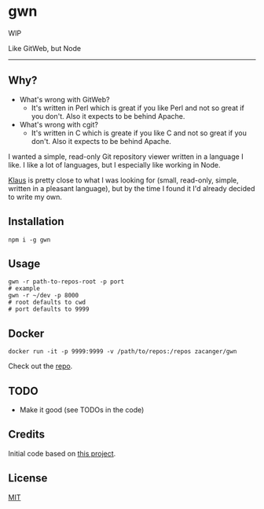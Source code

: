 # gwn

WIP

Like GitWeb, but Node

--------

## Why?

* What's wrong with GitWeb?
  * It's written in Perl which is great if you like Perl and not so great if you
    don't. Also it expects to be behind Apache.
* What's wrong with cgit?
  * It's written in C which is greate if you like C and not so great if you
    don't. Also it expects to be behind Apache.

I wanted a simple, read-only Git repository viewer written in a language I like.
I like a lot of languages, but I especially like working in Node.

[Klaus](https://github.com/jonashaag/klaus) is pretty close to what I was
looking for (small, read-only, simple, written in a pleasant language), but by
the time I found it I'd already decided to write my own.

## Installation

`npm i -g gwn`

## Usage

```shell
gwn -r path-to-repos-root -p port
# example
gwn -r ~/dev -p 8000
# root defaults to cwd
# port defaults to 9999
```

## Docker

`docker run -it -p 9999:9999 -v /path/to/repos:/repos zacanger/gwn`

Check out the [repo](hub.docker.com/r/zacanger/gwn).

## TODO

* Make it good (see TODOs in the code)

## Credits

Initial code based on [this project](https://github.com/timboudreau/gittattle).

## License

[MIT](./LICENSE.md)
